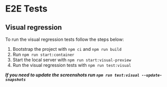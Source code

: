 # E2E Tests

## Visual regression

To run the visual regression tests follow the steps below:
1. Bootstrap the project with `npm ci` and `npm run build`
2. Run `npm run start:container`
3. Start the local server with `npm run start:visual-preview`
4. Run the visual regression tests with `npm run test:visual`

***If you need to update the screenshots run `npm run test:visual --update-snapshots`***
